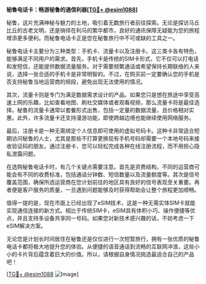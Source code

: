 **秘魯电话卡：畅游秘鲁的通信利器[[TG💪+ @esim1088](https://t.me/s/esim1088)]**

秘鲁，这片充满神秘与魅力的土地，吸引着无数旅行者前往探索。无论是探访马丘比丘的古老文明，还是徜徉在利马的繁华都市，良好的通讯保障无疑能为您的旅程增添更多便利。而秘鲁电话卡正是您在秘鲁旅行中不可或缺的工具之一。

秘鲁电话卡主要分为三种类型：手机卡、流量卡以及注册卡。这三类卡各有特色，能够满足不同用户的需求。首先，手机卡是传统的SIM卡形式，它不仅可以打电话和发短信，还能提供数据流量服务。对于需要频繁通话或希望保持长期联络的人来说，选择一张合适的手机卡是非常明智的。不过，在购买前一定要确认您的手机是否支持秘鲁当地运营商的频段，避免出现无法使用的情况。

其次，流量卡则是专门为满足数据需求设计的产品。如果您只是想在旅途中享受高速上网的乐趣，比如查看地图、刷社交媒体或者观看视频，那么流量卡将是最佳选择。秘鲁的流量卡通常以套餐形式出售，包括一定量的数据流量，且价格相对实惠。此外，许多流量卡还支持漫游功能，即使跨越边境也能继续使用网络服务。

最后，注册卡是一种无需绑定个人信息即可使用的虚拟号码卡。这种卡非常适合短期访问秘鲁的人士，尤其是那些不打算更换现有手机号码却需要一个本地号码来接收验证码的朋友。通过注册卡，您可以轻松完成各种在线注册流程，而不用担心隐私泄露问题。

在选购秘鲁电话卡时，有几个关键点需要注意。首先是资费结构，不同的运营商可能会有不同的收费标准，包括通话分钟数、短信数量以及流量额度等。其次是信号覆盖范围，确保所选运营商在您计划前往的地区具有良好的信号表现至关重要。再者便是客户服务的质量，一旦遇到问题能够及时获得帮助会让整个旅程更加顺畅。

值得一提的是，现在市面上已经出现了eSIM技术，这是一种无需实体SIM卡就能实现通信连接的新方式。相比于传统SIM卡，eSIM具有体积小巧、操作便捷等优点，并且支持多设备共享同一号码。如果您对新技术感兴趣的话，不妨考虑一下eSIM解决方案。

无论您是计划长时间居住在秘鲁还是仅仅进行一次短暂旅行，拥有一张优质的秘鲁电话卡都将极大地提升您的体验。从便捷的语音通话到流畅的互联网冲浪，这些小小的卡片背后蕴含着巨大的价值。所以，请根据自身情况挑选最适合自己的产品吧！

[[TG💪+ @esim1088](https://t.me/s/esim1088) ![Image](https://i.postimg.cc/4NQfJmqS/Snipaste-2025-05-13-00-14-12.png)]